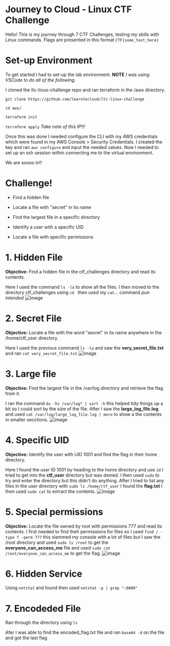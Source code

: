 # Journey to Cloud - Linux CTF Challenge

Hello! This is my journey through 7 CTF Challenges, testing my skills with Linux commands. Flags are presented in this format ``` CTF{some_text_here} ```

# Set-up Environment

To get started I had to set-up the lab environment. **NOTE** _I was using VSCode to do all of the following_.

I cloned the ltc-linux-challenge repo and ran terraform in the /aws directory.

``` git clone https://github.com/learntocloud/ltc-linux-challenge ```

``` cd aws/ ```

``` terraform init ```

``` terraform apply ```
_Take note of this IP!!!_

Once this was done I needed configure the CLI with my AWS credentials which were found in my AWS Console > Security Credentials. I created the key and ran ``` aws configure ``` and input the needed values. Now I needed to set up an ssh session within connecting me to the virtual environment.

We are soooo in!!

# Challenge!

- Find a hidden file

- Locate a file with "secret" in its name

- Find the largest file in a specific directory

- Identify a user with a specific UID

- Locate a file with specific permissions

# 1. Hidden File
**Objective:** Find a hidden file in the ctf_challenges directory and read its contents.

Here I used the command ``` ls -la ``` to show all the files. I then moved to the directory ctf_challenges using ```cd ``` then used my  ``` cat ```... command _pun intended_ 
![image](https://github.com/user-attachments/assets/ca43d086-58d8-4f7d-9374-a33c5b9bd9f2)


# 2. Secret File
**Objective:** Locate a file with the word "secret" in its name anywhere in the /home/ctf_user directory.

Here I used the previous command ``` ls -la ``` and saw the **very_secret_file.txt** and ran ``` cat very_secret_file.txt ``` 
![image](https://github.com/user-attachments/assets/59203fcf-2f49-421d-8e3d-8492f027b2af)

# 3. Large file
**Objective:** Find the largest file in the /var/log directory and retrieve the flag from it.

I ran the command ``` du -hs /var/log* | sort -h ``` this helped tidy things up a bit so I could sort by the size of the file. After I saw the **large_log_file.log** and used ``` cat /var/log/large_log_file.log | more ``` to show a the contents in smaller secctions. 
![image](https://github.com/user-attachments/assets/5c1926d6-bfdf-41a6-ac32-859508765ea6)

# 4. Specific UID
**Objective:** Identify the user with UID 1001 and find the flag in their home directory.

Here I found the user ID 1001 by heading to the home directory and use ``` id ``` I tried to get into the **ctf_user** directory but was denied. I then used ``` sudo ``` to try and enter the directory but this didn't do anything. After I tried to list any files in the user directory with ``` sudo ls /home/ctf_user ``` I found the **flag.txt** I then used ``` sudo cat ``` to extract the contents.
![image](https://github.com/user-attachments/assets/cb095979-3e66-4a3b-8fe1-c165ab9c3589)

# 5. Special permissions 
**Objective:** Locate the file owned by root with permissions 777 and read its contents.
I first needed to find theh permissions for files so I used ``` find / -type f -perm 777 ``` this slammed my console with a lot of files but I saw the /root directory and used ``` sudo ls /root ``` to get the **everyone_can_access_me** file and used ``` sudo cat /root/everyone_can_access_me ``` to get the flag.
![image](https://github.com/user-attachments/assets/3ac122ee-30de-4e42-ac4a-290dde5c437a)


# 6. Hidden Service

Using ``` netstat ``` and found then used ``` netstat -p | grep ":8080" ```

# 7. Encodeded File

Ran through the directory using ``` ls ```

Afer I was able to find the encoded_flag.txt file and ran ``` base64 -d ``` on the file and got the last flag



